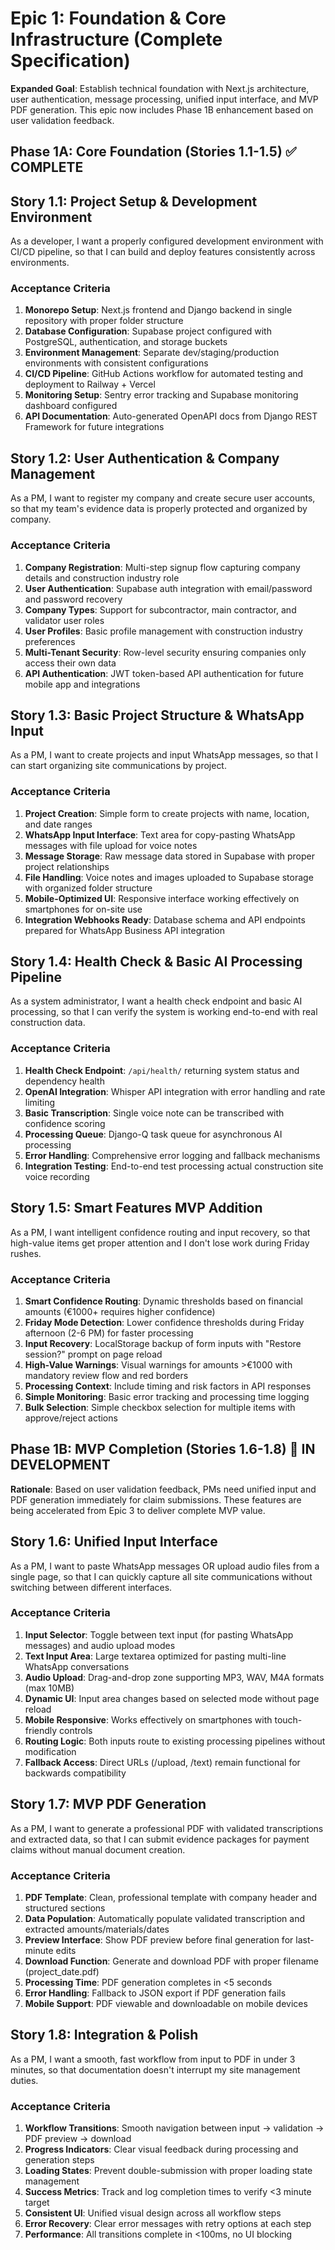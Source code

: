 # Epic 1: Foundation & Core Infrastructure (Complete Specification)

**Expanded Goal**: Establish technical foundation with Next.js architecture, user authentication, message processing, unified input interface, and MVP PDF generation. This epic now includes Phase 1B enhancement based on user validation feedback.

## Phase 1A: Core Foundation (Stories 1.1-1.5) ✅ COMPLETE

## Story 1.1: Project Setup & Development Environment
As a developer,
I want a properly configured development environment with CI/CD pipeline,
so that I can build and deploy features consistently across environments.

### Acceptance Criteria
1. **Monorepo Setup**: Next.js frontend and Django backend in single repository with proper folder structure
2. **Database Configuration**: Supabase project configured with PostgreSQL, authentication, and storage buckets
3. **Environment Management**: Separate dev/staging/production environments with consistent configurations
4. **CI/CD Pipeline**: GitHub Actions workflow for automated testing and deployment to Railway + Vercel
5. **Monitoring Setup**: Sentry error tracking and Supabase monitoring dashboard configured
6. **API Documentation**: Auto-generated OpenAPI docs from Django REST Framework for future integrations

## Story 1.2: User Authentication & Company Management
As a PM,
I want to register my company and create secure user accounts,
so that my team's evidence data is properly protected and organized by company.

### Acceptance Criteria
1. **Company Registration**: Multi-step signup flow capturing company details and construction industry role
2. **User Authentication**: Supabase auth integration with email/password and password recovery
3. **Company Types**: Support for subcontractor, main contractor, and validator user roles
4. **User Profiles**: Basic profile management with construction industry preferences
5. **Multi-Tenant Security**: Row-level security ensuring companies only access their own data
6. **API Authentication**: JWT token-based API authentication for future mobile app and integrations

## Story 1.3: Basic Project Structure & WhatsApp Input
As a PM,
I want to create projects and input WhatsApp messages,
so that I can start organizing site communications by project.

### Acceptance Criteria
1. **Project Creation**: Simple form to create projects with name, location, and date ranges
2. **WhatsApp Input Interface**: Text area for copy-pasting WhatsApp messages with file upload for voice notes
3. **Message Storage**: Raw message data stored in Supabase with proper project relationships
4. **File Handling**: Voice notes and images uploaded to Supabase storage with organized folder structure
5. **Mobile-Optimized UI**: Responsive interface working effectively on smartphones for on-site use
6. **Integration Webhooks Ready**: Database schema and API endpoints prepared for WhatsApp Business API integration

## Story 1.4: Health Check & Basic AI Processing Pipeline
As a system administrator,
I want a health check endpoint and basic AI processing,
so that I can verify the system is working end-to-end with real construction data.

### Acceptance Criteria
1. **Health Check Endpoint**: `/api/health/` returning system status and dependency health
2. **OpenAI Integration**: Whisper API integration with error handling and rate limiting
3. **Basic Transcription**: Single voice note can be transcribed with confidence scoring
4. **Processing Queue**: Django-Q task queue for asynchronous AI processing
5. **Error Handling**: Comprehensive error logging and fallback mechanisms
6. **Integration Testing**: End-to-end test processing actual construction site voice recording

## Story 1.5: Smart Features MVP Addition
As a PM,
I want intelligent confidence routing and input recovery,
so that high-value items get proper attention and I don't lose work during Friday rushes.

### Acceptance Criteria
1. **Smart Confidence Routing**: Dynamic thresholds based on financial amounts (€1000+ requires higher confidence)
2. **Friday Mode Detection**: Lower confidence thresholds during Friday afternoon (2-6 PM) for faster processing
3. **Input Recovery**: LocalStorage backup of form inputs with "Restore session?" prompt on page reload
4. **High-Value Warnings**: Visual warnings for amounts >€1000 with mandatory review flow and red borders
5. **Processing Context**: Include timing and risk factors in API responses
6. **Simple Monitoring**: Basic error tracking and processing time logging
7. **Bulk Selection**: Simple checkbox selection for multiple items with approve/reject actions

## Phase 1B: MVP Completion (Stories 1.6-1.8) 🚀 IN DEVELOPMENT

**Rationale**: Based on user validation feedback, PMs need unified input and PDF generation immediately for claim submissions. These features are being accelerated from Epic 3 to deliver complete MVP value.

## Story 1.6: Unified Input Interface
As a PM,
I want to paste WhatsApp messages OR upload audio files from a single page,
so that I can quickly capture all site communications without switching between different interfaces.

### Acceptance Criteria
1. **Input Selector**: Toggle between text input (for pasting WhatsApp messages) and audio upload modes
2. **Text Input Area**: Large textarea optimized for pasting multi-line WhatsApp conversations
3. **Audio Upload**: Drag-and-drop zone supporting MP3, WAV, M4A formats (max 10MB)
4. **Dynamic UI**: Input area changes based on selected mode without page reload
5. **Mobile Responsive**: Works effectively on smartphones with touch-friendly controls
6. **Routing Logic**: Both inputs route to existing processing pipelines without modification
7. **Fallback Access**: Direct URLs (/upload, /text) remain functional for backwards compatibility

## Story 1.7: MVP PDF Generation
As a PM,
I want to generate a professional PDF with validated transcriptions and extracted data,
so that I can submit evidence packages for payment claims without manual document creation.

### Acceptance Criteria  
1. **PDF Template**: Clean, professional template with company header and structured sections
2. **Data Population**: Automatically populate validated transcription and extracted amounts/materials/dates
3. **Preview Interface**: Show PDF preview before final generation for last-minute edits
4. **Download Function**: Generate and download PDF with proper filename (project_date.pdf)
5. **Processing Time**: PDF generation completes in <5 seconds
6. **Error Handling**: Fallback to JSON export if PDF generation fails
7. **Mobile Support**: PDF viewable and downloadable on mobile devices

## Story 1.8: Integration & Polish
As a PM,
I want a smooth, fast workflow from input to PDF in under 3 minutes,
so that documentation doesn't interrupt my site management duties.

### Acceptance Criteria
1. **Workflow Transitions**: Smooth navigation between input → validation → PDF preview → download
2. **Progress Indicators**: Clear visual feedback during processing and generation steps
3. **Loading States**: Prevent double-submission with proper loading state management
4. **Success Metrics**: Track and log completion times to verify <3 minute target
5. **Consistent UI**: Unified visual design across all workflow steps
6. **Error Recovery**: Clear error messages with retry options at each step
7. **Performance**: All transitions complete in <100ms, no UI blocking
